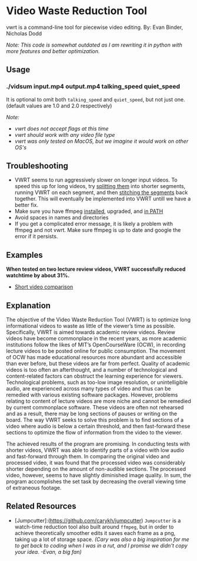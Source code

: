 # Video Waste Reduction Tool
vwrt is a command-line tool for piecewise video editing.
By: Evan Binder, Nicholas Dodd

_Note: This code is somewhat outdated as I am rewriting it in python with more features and better optimization._

## Usage
### ./vidsum input.mp4 output.mp4 talking_speed quiet_speed
  It is optional to omit both `talking_speed` and `quiet_speed`, but not just one. (default values are 1.0 and 2.0 respectively)
  
  _Note:_
  - _vwrt does not accept flags at this time_
  - _vwrt should work with any video file type_
  - _vwrt was only tested on MacOS, but we imagine it would work on other OS's_

## Troubleshooting
- VWRT seems to run aggressively slower on longer input videos. To speed this up for long videos, try [splitting them](https://unix.stackexchange.com/questions/1670/how-can-i-use-ffmpeg-to-split-mpeg-video-into-10-minute-chunks) into shorter segments, running VWRT on each segment, and then [stitching the segments](https://stackoverflow.com/questions/7333232/how-to-concatenate-two-mp4-files-using-ffmpeg) back together. This will eventually be implemented into VWRT untill we have a better fix. 
- Make sure you have ffmpeg [installed](https://superuser.com/questions/624561/install-ffmpeg-on-os-x), upgraded, and [in PATH](https://superuser.com/questions/324616/how-should-i-set-the-path-variable-on-my-mac-so-the-hombrew-installed-tools-are)
- Avoid spaces in names and directories
- If you get a complicated error message, it is likely a problem with ffmpeg and not vwrt. Make sure ffmpeg is up to date and google the error if it persists.

## Examples
**When tested on two lecture review videos, VWRT successfully reduced watchtime by about 31%.**
- [Short video comparison](https://vimeo.com/368077476)
## Explanation
The objective of the Video Waste Reduction Tool (VWRT) is to optimize long informational videos to waste as little of the viewer’s time as possible. Specifically, VWRT is aimed towards academic review videos. Review videos have become commonplace in the recent years, as more academic institutions follow the likes of MIT’s OpenCourseWare (OCW), in recording lecture videos to be posted online for public consumption. The movement of OCW has made educational resources more abundant and accessible than ever before, but these videos are far from perfect. Quality of academic videos is too often an afterthought, and a number of technological and content-related factors can obstruct the learning experience for viewers. Technological problems, such as too-low image resolution, or unintelligible audio, are experienced across many types of video and thus can be remedied with various existing software packages. However, problems relating to content of lecture videos are more niche and cannot be remedied by current commonplace software. These videos are often not rehearsed and as a result, there may be long sections of pauses or writing on the board. The way VWRT seeks to solve this problem is to find sections of a video where audio is below a certain threshold, and then fast-forward these sections to optimize the flow of information from the video to the viewer. 

The achieved results of the program are promising. In conducting tests with shorter videos, VWRT was able to identify parts of a video with low audio and fast-forward through them. In comparing the original video and processed video, it was found that the processed video was considerably shorter depending on the amount of non-audible sections. The processed video, however, seems to have slightly diminished image quality. In sum, the program accomplishes the set task by decreasing the overall viewing time of extraneous footage.

## Related Resources
- [Jumpcutter]:(https://github.com/carykh/jumpcutter) `Jumpcutter` is a watch-time reduction tool also built around `ffmpeg`, but in order to achieve theoretically smoother edits it saves each frame as a png, taking up a lot of storage space. _(Cary was also a big inspiration for me to get back to coding when I was in a rut, and I promise we didn't copy your idea. -Evan, a big fan)_
